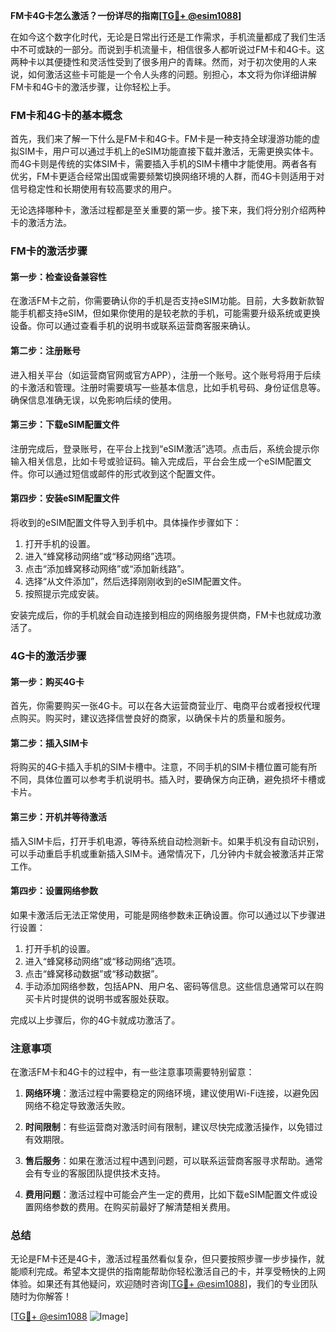 **FM卡4G卡怎么激活？一份详尽的指南[[TG💪+ @esim1088](https://t.me/s/esim1088)]**

在如今这个数字化时代，无论是日常出行还是工作需求，手机流量都成了我们生活中不可或缺的一部分。而说到手机流量卡，相信很多人都听说过FM卡和4G卡。这两种卡以其便捷性和灵活性受到了很多用户的青睐。然而，对于初次使用的人来说，如何激活这些卡可能是一个令人头疼的问题。别担心，本文将为你详细讲解FM卡和4G卡的激活步骤，让你轻松上手。

### FM卡和4G卡的基本概念

首先，我们来了解一下什么是FM卡和4G卡。FM卡是一种支持全球漫游功能的虚拟SIM卡，用户可以通过手机上的eSIM功能直接下载并激活，无需更换实体卡。而4G卡则是传统的实体SIM卡，需要插入手机的SIM卡槽中才能使用。两者各有优劣，FM卡更适合经常出国或需要频繁切换网络环境的人群，而4G卡则适用于对信号稳定性和长期使用有较高要求的用户。

无论选择哪种卡，激活过程都是至关重要的第一步。接下来，我们将分别介绍两种卡的激活方法。

### FM卡的激活步骤

#### 第一步：检查设备兼容性

在激活FM卡之前，你需要确认你的手机是否支持eSIM功能。目前，大多数新款智能手机都支持eSIM，但如果你使用的是较老款的手机，可能需要升级系统或更换设备。你可以通过查看手机的说明书或联系运营商客服来确认。

#### 第二步：注册账号

进入相关平台（如运营商官网或官方APP），注册一个账号。这个账号将用于后续的卡激活和管理。注册时需要填写一些基本信息，比如手机号码、身份证信息等。确保信息准确无误，以免影响后续的使用。

#### 第三步：下载eSIM配置文件

注册完成后，登录账号，在平台上找到“eSIM激活”选项。点击后，系统会提示你输入相关信息，比如卡号或验证码。输入完成后，平台会生成一个eSIM配置文件。你可以通过短信或邮件的形式收到这个配置文件。

#### 第四步：安装eSIM配置文件

将收到的eSIM配置文件导入到手机中。具体操作步骤如下：

1. 打开手机的设置。
2. 进入“蜂窝移动网络”或“移动网络”选项。
3. 点击“添加蜂窝移动网络”或“添加新线路”。
4. 选择“从文件添加”，然后选择刚刚收到的eSIM配置文件。
5. 按照提示完成安装。

安装完成后，你的手机就会自动连接到相应的网络服务提供商，FM卡也就成功激活了。

### 4G卡的激活步骤

#### 第一步：购买4G卡

首先，你需要购买一张4G卡。可以在各大运营商营业厅、电商平台或者授权代理点购买。购买时，建议选择信誉良好的商家，以确保卡片的质量和服务。

#### 第二步：插入SIM卡

将购买的4G卡插入手机的SIM卡槽中。注意，不同手机的SIM卡槽位置可能有所不同，具体位置可以参考手机说明书。插入时，要确保方向正确，避免损坏卡槽或卡片。

#### 第三步：开机并等待激活

插入SIM卡后，打开手机电源，等待系统自动检测新卡。如果手机没有自动识别，可以手动重启手机或重新插入SIM卡。通常情况下，几分钟内卡就会被激活并正常工作。

#### 第四步：设置网络参数

如果卡激活后无法正常使用，可能是网络参数未正确设置。你可以通过以下步骤进行设置：

1. 打开手机的设置。
2. 进入“蜂窝移动网络”或“移动网络”选项。
3. 点击“蜂窝移动数据”或“移动数据”。
4. 手动添加网络参数，包括APN、用户名、密码等信息。这些信息通常可以在购买卡片时提供的说明书或客服处获取。

完成以上步骤后，你的4G卡就成功激活了。

### 注意事项

在激活FM卡和4G卡的过程中，有一些注意事项需要特别留意：

1. **网络环境**：激活过程中需要稳定的网络环境，建议使用Wi-Fi连接，以避免因网络不稳定导致激活失败。
   
2. **时间限制**：有些运营商对激活时间有限制，建议尽快完成激活操作，以免错过有效期限。

3. **售后服务**：如果在激活过程中遇到问题，可以联系运营商客服寻求帮助。通常会有专业的客服团队提供技术支持。

4. **费用问题**：激活过程中可能会产生一定的费用，比如下载eSIM配置文件或设置网络参数的费用。在购买前最好了解清楚相关费用。

### 总结

无论是FM卡还是4G卡，激活过程虽然看似复杂，但只要按照步骤一步步操作，就能顺利完成。希望本文提供的指南能帮助你轻松激活自己的卡，并享受畅快的上网体验。如果还有其他疑问，欢迎随时咨询[[TG💪+ @esim1088](https://t.me/s/esim1088)]，我们的专业团队随时为你解答！

[[TG💪+ @esim1088](https://t.me/s/esim1088) ![Image](https://i.postimg.cc/4NQfJmqS/Snipaste-2025-05-13-00-14-12.png)]